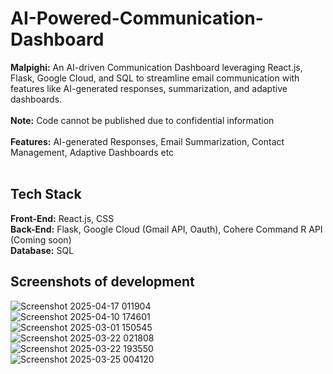 # AI-Powered-Communication-Dashboard
**Malpighi:**
An AI-driven Communication Dashboard leveraging React.js, Flask, Google Cloud, and SQL to streamline email communication with features like AI-generated responses, summarization, and adaptive dashboards.
<br/><br/>
**Note:** 
Code cannot be published due to confidential information
<br/><br/>
**Features:** AI-generated Responses, Email Summarization, Contact Management, Adaptive Dashboards etc
<br/><br/>
## Tech Stack
**Front-End:** React.js, CSS
<br/>
**Back-End:** Flask, Google Cloud (Gmail API, Oauth), Cohere Command R API (Coming soon)
<br/>
**Database:** SQL
<br/>
## Screenshots of development
![Screenshot 2025-04-17 011904](https://github.com/user-attachments/assets/e0ff366b-4595-4495-bd50-7c7ac5737b3b)
<br/>
![Screenshot 2025-04-10 174601](https://github.com/user-attachments/assets/59127d5e-4c2a-43a9-bed6-e54df0a0ed0c)
<br/>
![Screenshot 2025-03-01 150545](https://github.com/user-attachments/assets/682a54da-3e78-44bc-a2e1-9176cc78bda4)
<br/>
![Screenshot 2025-03-22 021808](https://github.com/user-attachments/assets/8b758913-fc8b-49d9-9ae0-b74f69edebf4)
<br/>
![Screenshot 2025-03-22 193550](https://github.com/user-attachments/assets/3380709d-80d3-4745-8d99-14d61717e747)
<br/>
![Screenshot 2025-03-25 004120](https://github.com/user-attachments/assets/79e6fdf4-d3c8-440e-9cfa-6180cd6a48c6)
<br/>
